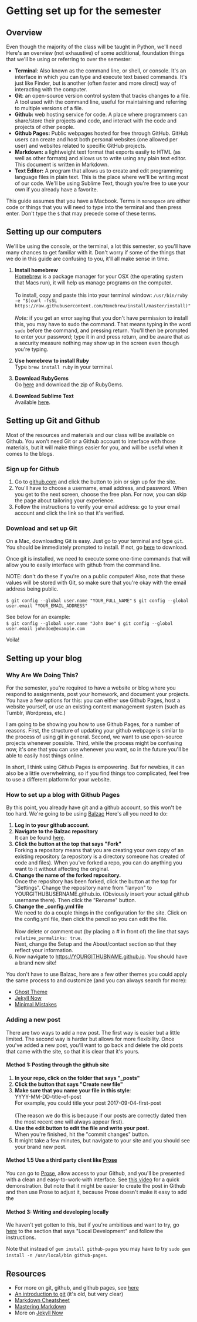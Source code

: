 # Getting set up for the semester 

## Overview 
Even though the majority of the class will be taught in Python, we'll need Here's an overview (not exhaustive) of some additional, foundation things that we'll be using or referring to over the semester:

- **Terminal**: Also known as the command line, or shell, or console. It's an interface in which you can type and execute text based commands. It's just like Finder, but is another (often faster and more direct) way of interacting with the computer. 
- **Git**: an open-source version control system that tracks changes to a file. A tool used with the command line, useful for maintaining and referring to multiple versions of a file.
- **Github:** web hosting service for code. A place where programmers can share/store their projects and code, and interact with the code and projects of other people. 
- **Github Pages:** Public webpages hosted for free through GitHub. GitHub users can create and host both personal websites (one allowed per user) and websites related to specific GitHub projects.
- **Markdown:** a lightweight text format that exports easily to HTML (as well as other formats) and allows us to write using any plain text editor. This document is written in Markdown. 
- **Text Editor:** A program that allows us to create and edit programming language files in plain text. This is the place where we'll be writing most of our code. We'll be using Sublime Text, though you're free to use your own if you already have a favorite. 


This guide assumes that you have a Macbook. Terms in `monospace` are either code or things that you will need to type into the terminal and then press enter. Don't type the `$` that may precede some of these terms.   


## Setting up our computers 

We'll be using the console, or the terminal, a lot this semester, so you'll have many chances to get familiar with it. Don't worry if some of the things that we do in this guide are confusing to you, it'll all make sense in time. 

1. **Install homebrew** </br> [Homebrew](https://brew.sh/) is a package manager for your OSX (the operating system that Macs run), it will help us manage programs on the computer. </br></br> To install, copy and paste this into your terminal window: `/usr/bin/ruby -e "$(curl -fsSL https://raw.githubusercontent.com/Homebrew/install/master/install)"` </br></br>*Note:* if you get an error saying that you don't have permission to install this, you may have to sudo the command. That means typing in the word `sudo` before the command, and pressing return. You'll then be prompted to enter your password; type it in and press return, and be aware that as a security measure nothing may show up in the screen even though you're typing. 

2. **Use homebrew to install Ruby** </br> Type `brew install ruby` in your terminal. 

3. **Download RubyGems** </br>Go [here](https://rubygems.org/pages/download/) and download the zip of RubyGems. 

4. **Download Sublime Text** </br> Available [here](https://www.sublimetext.com).

## Setting up Git and Github 
Most of the resources and materials and our class will be available on Github. You won't need Git or a Github account to interface with those materials, but it will make things easier for you, and will be useful when it comes to the blogs. 

### Sign up for Github 

1. Go to [github.com](github.com/) and click the button to join or sign up for the site.
2. You'll have to choose a username, email address, and password. When you get to the next screen, choose the free plan. For now, you can skip the page about tailoring your experience.
3. Follow the instructions to verify your email address: go to your email account and click the link so that it's verified. 


### Download and set up Git 

On a Mac, downloading Git is easy. Just go to your terminal and type `git`. You should be immediately prompted to install. If not, go [here](github.com/) to download.

Once git is installed, we need to execute some one-time commands that will allow you to easily interface with github from the command line. 

NOTE: don't do these if you're on a public computer! Also, note that these values will be stored with Git, so make sure that you're okay with the email address being public. 


`$ git config --global user.name "YOUR_FULL_NAME"`
`$ git config --global user.email "YOUR_EMAIL_ADDRESS"`

See below for an example: </br>
`$ git config --global user.name "John Doe"`
`$ git config --global user.email johndoe@example.com`

Voila! 

## Setting up your blog
### Why Are We Doing This?
For the semester, you're required to have a website or blog where you respond to assignments, post your homework, and document your projects. You have a few options for this: you can either use Github Pages, host a website yourself, or use an existing  content management system (such as Tumblr, Wordpress, etc.)

I am going to be showing you how to use Github Pages, for a number of reasons. First, the structure of updating your github webpage is similar to the process of using git in general. Second, we want to use open-source projects whenever possible. Third, while the process might be confusing now, it's one that you can use whenever you want, so in the future you'll be able to easily host things online. 

In short, I think using Github Pages is empowering. But for newbies, it can also be a little overwhelming, so if you find things too complicated, feel free to use a different platform for your website. 

### How to set up a blog with Github Pages

By this point, you already have git and a github account, so this won't be too hard. We're going to be using [Balzac](https://github.com/ColeTownsend/Balzac-for-Jekyll) Here's all you need to do:

1. **Log in to your github account.** 
2. **Navigate to the Balzac repository** </br> It can be found [here](https://github.com/ColeTownsend/Balzac-for-Jekyll).
3. **Click the button at the top that says "Fork"** </br> Forking a repository means that you are creating your own copy of an existing repository (a repository is a directory someone has created of code and files). When you've forked a repo, you can do anything you want to it without affecting the original. 
4. **Change the name of the forked repository.** </br> Once the repository has been forked, click the button at the top for "Settings". Change the repository name from "lanyon" to YOURGITHUBUSERNAME.github.io. (Obviously insert your actual github username there). Then click the "Rename" button. 
5. **Change the _config.yml file**</br> We need to do a couple things in the configuration for the site. Click on the config.yml file, then click the pencil so you can edit the file. </br></br>Now delete or comment out (by placing a # in front of) the line that says `relative_permalinks: true`. </br>Next, change the Setup and the About/contact section so that they reflect your information. 
6. Now navigate to https://YOURGITHUBNAME.github.io. You should have a brand new site!

You don't have to use Balzac, here are a few other themes you could apply the same process to and customize (and you can always search for more):

- [Ghost Theme](https://github.com/GhostTheme/GhostNow) 
- [Jekyll Now](https://github.com/barryclark/jekyll-now)
- [Minimal Mistakes](https://mmistakes.github.io/minimal-mistakes/docs/quick-start-guide/)


### Adding a new post
There are two ways to add a new post. The first way is easier but a little limited. The second way is harder but allows for more flexibility. Once you've added a new post, you'll want to go back and delete the old posts that came with the site, so that it is clear that it's yours. 

#### Method 1: Posting through the github site
1. **In your repo, click on the folder that says "_posts"**
2. **Click the button that says "Create new file"**
3. **Make sure that you name your file in this style**:</br> YYYY-MM-DD-title-of-post </br> For example, you could title your post 2017-09-04-first-post</br></br>(The reason we do this is because if our posts are correctly dated then the most recent one will always appear first).
4. **Use the edit button to edit the file and write your post.** </br>When you're finished, hit the "commit changes" button. 
5. It might take a few minutes, but navigate to your site and you should see your brand new post. 

#### Method 1.5 Use a third party client like [Prose](http://prose.io/)
You can go to [Prose](http://prose.io/), allow access to your Github, and you'll be presented with a clean and easy-to-work-with interface. See [this video](https://www.youtube.com/watch?v=n1hJomsmk2s) for a quick demonstration. But note that it might be easier to create the post in Github and then use Prose to adjust it, because Prose doesn't make it easy to add the 

#### Method 3: Writing and developing locally 
We haven't yet gotten to this, but if you're ambitious and want to try, go [here](https://github.com/barryclark/jekyll-now#quick-start) to the section that says "Local Development" and follow the instructions. 

Note that instead of `gem install github-pages` you may have to try `sudo gem install -n /usr/local/bin github-pages`.


## Resources
- For more on git, github, and github pages, see [here](http://jmcglone.com/guides/github-pages/)
- [An introduction to git](https://sklise.com/2012/09/22/introduction-to-git/) (it's old, but very clear)
- [Markdown Cheatsheet](https://github.com/adam-p/markdown-here/wiki/Markdown-Cheatsheet)
- [Mastering Markdown](https://guides.github.com/features/mastering-markdown/)
- More on [Jekyll Now](https://www.smashingmagazine.com/2014/08/build-blog-jekyll-github-pages/)